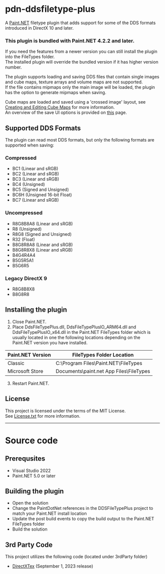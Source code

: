 # pdn-ddsfiletype-plus

A [Paint.NET](http://www.getpaint.net) filetype plugin that adds support for some of the DDS formats introduced in DirectX 10 and later.

### This plugin is bundled with Paint.NET 4.2.2 and later.

If you need the features from a newer version you can still install the plugin into the FileTypes folder.   
The installed plugin will override the bundled version if it has higher version number.

The plugin supports loading and saving DDS files that contain single images and cube maps, texture arrays and volume maps are not supported.   
If the file contains mipmaps only the main image will be loaded, the plugin has the option to generate mipmaps when saving.

Cube maps are loaded and saved using a 'crossed image' layout, see [Creating and Editing Cube Maps](https://github.com/0xC0000054/pdn-ddsfiletype-plus/wiki/Cube-Maps) for more information.   
An overview of the save UI options is provided on [this](https://github.com/0xC0000054/pdn-ddsfiletype-plus/wiki/Save-UI) page.

## Supported DDS Formats

The plugin can read most DDS formats, but only the following formats are supported when saving:

### Compressed

* BC1 (Linear and sRGB)
* BC2 (Linear and sRGB)
* BC3 (Linear and sRGB)
* BC4 (Unsigned)
* BC5 (Signed and Unsigned)
* BC6H (Unsigned 16-bit Float)
* BC7 (Linear and sRGB)

### Uncompressed

* R8G8B8A8 (Linear and sRGB)
* R8 (Unsigned)
* R8G8 (Signed and Unsigned)
* R32 (Float)
* B8G8R8A8 (Linear and sRGB)
* B8G8R8X8 (Linear and sRGB)
* B4G4R4A4
* B5G5R5A1
* B5G6R5

### Legacy DirectX 9

* R8G8B8X8
* B8G8R8

## Installing the plugin

1. Close Paint.NET.
2. Place DdsFileTypePlus.dll, DdsFileTypePlusIO_ARM64.dll and DdsFileTypePlusIO_x64.dll in the Paint.NET FileTypes folder which is usually located in one the following locations depending on the Paint.NET version you have installed.

  Paint.NET Version |  FileTypes Folder Location
  --------|----------
  Classic | C:\Program Files\Paint.NET\FileTypes    
  Microsoft Store | Documents\paint.net App Files\FileTypes

3. Restart Paint.NET.

## License

This project is licensed under the terms of the MIT License.   
See [License.txt](License.txt) for more information.

***

# Source code

## Prerequsites

* Visual Studio 2022
* Paint.NET 5.0 or later

## Building the plugin

* Open the solution
* Change the PaintDotNet references in the DDSFileTypePlus project to match your Paint.NET install location
* Update the post build events to copy the build output to the Paint.NET FileTypes folder
* Build the solution

## 3rd Party Code

This project utilizes the following code (located under 3rdParty folder)

* [DirectXTex](https://github.com/Microsoft/DirectXTex) (September 1, 2023 release)